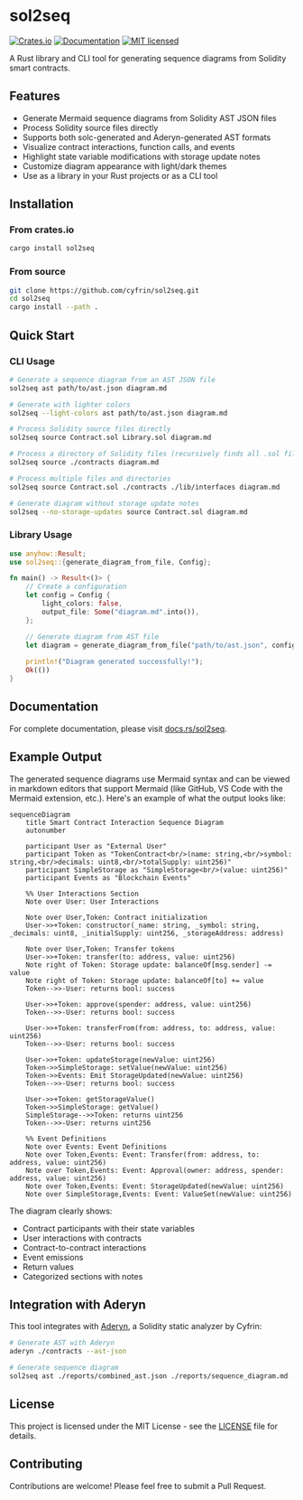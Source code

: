 # sol2seq

[![Crates.io](https://img.shields.io/crates/v/sol2seq.svg)](https://crates.io/crates/sol2seq)
[![Documentation](https://docs.rs/sol2seq/badge.svg)](https://docs.rs/sol2seq)
[![MIT licensed](https://img.shields.io/badge/license-MIT-blue.svg)](./LICENSE)

A Rust library and CLI tool for generating sequence diagrams from Solidity smart contracts.

## Features

- Generate Mermaid sequence diagrams from Solidity AST JSON files
- Process Solidity source files directly
- Supports both solc-generated and Aderyn-generated AST formats
- Visualize contract interactions, function calls, and events
- Highlight state variable modifications with storage update notes
- Customize diagram appearance with light/dark themes
- Use as a library in your Rust projects or as a CLI tool

## Installation

### From crates.io

```bash
cargo install sol2seq
```

### From source

```bash
git clone https://github.com/cyfrin/sol2seq.git
cd sol2seq
cargo install --path .
```

## Quick Start

### CLI Usage

```bash
# Generate a sequence diagram from an AST JSON file
sol2seq ast path/to/ast.json diagram.md

# Generate with lighter colors
sol2seq --light-colors ast path/to/ast.json diagram.md

# Process Solidity source files directly
sol2seq source Contract.sol Library.sol diagram.md

# Process a directory of Solidity files (recursively finds all .sol files)
sol2seq source ./contracts diagram.md

# Process multiple files and directories
sol2seq source Contract.sol ./contracts ./lib/interfaces diagram.md

# Generate diagram without storage update notes
sol2seq --no-storage-updates source Contract.sol diagram.md
```

### Library Usage

```rust
use anyhow::Result;
use sol2seq::{generate_diagram_from_file, Config};

fn main() -> Result<()> {
    // Create a configuration
    let config = Config {
        light_colors: false,
        output_file: Some("diagram.md".into()),
    };

    // Generate diagram from AST file
    let diagram = generate_diagram_from_file("path/to/ast.json", config)?;
    
    println!("Diagram generated successfully!");
    Ok(())
}
```

## Documentation

For complete documentation, please visit [docs.rs/sol2seq](https://docs.rs/sol2seq).

## Example Output

The generated sequence diagrams use Mermaid syntax and can be viewed in markdown editors that support Mermaid (like GitHub, VS Code with the Mermaid extension, etc.). Here's an example of what the output looks like:

```mermaid
sequenceDiagram
    title Smart Contract Interaction Sequence Diagram
    autonumber
    
    participant User as "External User"
    participant Token as "TokenContract<br/>(name: string,<br/>symbol: string,<br/>decimals: uint8,<br/>totalSupply: uint256)"
    participant SimpleStorage as "SimpleStorage<br/>(value: uint256)"
    participant Events as "Blockchain Events"
    
    %% User Interactions Section
    Note over User: User Interactions
    
    Note over User,Token: Contract initialization
    User->>+Token: constructor(_name: string, _symbol: string, _decimals: uint8, _initialSupply: uint256, _storageAddress: address)
    
    Note over User,Token: Transfer tokens
    User->>+Token: transfer(to: address, value: uint256)
    Note right of Token: Storage update: balanceOf[msg.sender] -= value
    Note right of Token: Storage update: balanceOf[to] += value
    Token-->>-User: returns bool: success
    
    User->>+Token: approve(spender: address, value: uint256)
    Token-->>-User: returns bool: success
    
    User->>+Token: transferFrom(from: address, to: address, value: uint256)
    Token-->>-User: returns bool: success
    
    User->>+Token: updateStorage(newValue: uint256)
    Token->>SimpleStorage: setValue(newValue: uint256)
    Token->>Events: Emit StorageUpdated(newValue: uint256)
    Token-->>-User: returns bool: success
    
    User->>+Token: getStorageValue()
    Token->>SimpleStorage: getValue()
    SimpleStorage-->>Token: returns uint256
    Token-->>-User: returns uint256
    
    %% Event Definitions
    Note over Events: Event Definitions
    Note over Token,Events: Event: Transfer(from: address, to: address, value: uint256)
    Note over Token,Events: Event: Approval(owner: address, spender: address, value: uint256)
    Note over Token,Events: Event: StorageUpdated(newValue: uint256)
    Note over SimpleStorage,Events: Event: ValueSet(newValue: uint256)
```

The diagram clearly shows:
- Contract participants with their state variables
- User interactions with contracts
- Contract-to-contract interactions
- Event emissions
- Return values
- Categorized sections with notes

## Integration with Aderyn

This tool integrates with [Aderyn](https://github.com/cyfrin/aderyn), a Solidity static analyzer by Cyfrin:

```bash
# Generate AST with Aderyn
aderyn ./contracts --ast-json

# Generate sequence diagram
sol2seq ast ./reports/combined_ast.json ./reports/sequence_diagram.md --light-colors
```

## License

This project is licensed under the MIT License - see the [LICENSE](LICENSE) file for details.

## Contributing

Contributions are welcome! Please feel free to submit a Pull Request. 